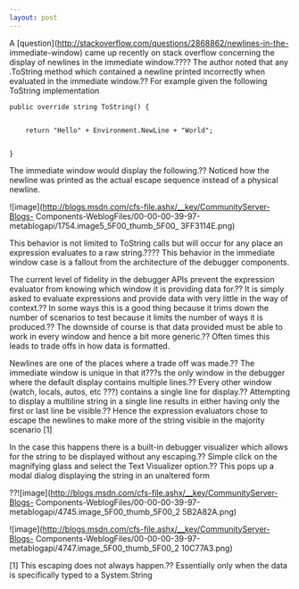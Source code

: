 ```yaml
---
layout: post
---
```

A [question](http://stackoverflow.com/questions/2868862/newlines-in-the-
immediate-window) came up recently on stack overflow concerning the display of
newlines in the immediate window.???? The author noted that any .ToString method
which contained a newline printed incorrectly when evaluated in the immediate
window.?? For example given the following ToString implementation

    
    
    public override string ToString() {


        return "Hello" + Environment.NewLine + "World";


    }

The immediate window would display the following.?? Noticed how the newline was
printed as the actual escape sequence instead of a physical newline.

![image](http://blogs.msdn.com/cfs-file.ashx/__key/CommunityServer-Blogs-
Components-WeblogFiles/00-00-00-39-97-metablogapi/1754.image5_5F00_thumb_5F00_
3FF3114E.png)

This behavior is not limited to ToString calls but will occur for any place an
expression evaluates to a raw string.???? This behavior in the immediate window
case is a fallout from the architecture of the debugger components.

The current level of fidelity in the debugger APIs prevent the expression
evaluator from knowing which window it is providing data for.?? It is simply
asked to evaluate expressions and provide data with very little in the way of
context.?? In some ways this is a good thing because it trims down the number
of scenarios to test because it limits the number of ways it is produced.?? The
downside of course is that data provided must be able to work in every window
and hence a bit more generic.?? Often times this leads to trade offs in how
data is formatted.

Newlines are one of the places where a trade off was made.?? The immediate
window is unique in that it???s the only window in the debugger where the
default display contains multiple lines.?? Every other window (watch, locals,
autos, etc ???) contains a single line for display.?? Attempting to display a
multiline string in a single line results in either having only the first or
last line be visible.?? Hence the expression evaluators chose to escape the
newlines to make more of the string visible in the majority scenario [1]

In the case this happens there is a built-in debugger visualizer which allows
for the string to be displayed without any escaping.?? Simple click on the
magnifying glass and select the Text Visualizer option.?? This pops up a modal
dialog displaying the string in an unaltered form

??![image](http://blogs.msdn.com/cfs-file.ashx/__key/CommunityServer-Blogs-
Components-WeblogFiles/00-00-00-39-97-metablogapi/4745.image_5F00_thumb_5F00_2
5B2A82A.png)

![image](http://blogs.msdn.com/cfs-file.ashx/__key/CommunityServer-Blogs-
Components-WeblogFiles/00-00-00-39-97-metablogapi/4747.image_5F00_thumb_5F00_2
10C77A3.png)

[1] This escaping does not always happen.?? Essentially only when the data is
specifically typed to a System.String

